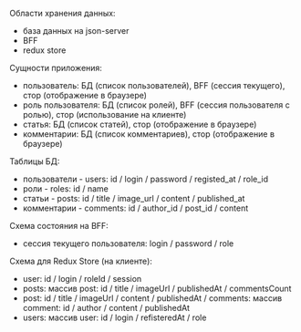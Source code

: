 Области хранения данных:

-   база данных на json-server
-   BFF
-   redux store

Сущности приложения:

-   пользователь: БД (список пользователей), BFF (сессия текущего), стор (отображение
    в браузере)
-   роль пользователя: БД (список ролей), BFF (сессия пользователя с ролью), стор
    (использование на клиенте)
-   статья: БД (список статей), стор (отображение в браузере)
-   комментарии: БД (список комментариев), стор (отображение в браузере)

Таблицы БД:

-   пользователи - users: id / login / password / registed_at / role_id
-   роли - roles: id / name
-   статьи - posts: id / title / image_url / content / published_at
-   комментарии - comments: id / author_id / post_id / content

Схема состояния на BFF:

-   сессия текущего пользователя: login / password / role

Схема для Redux Store (на клиенте):

-   user: id / login / roleId / session
-   posts: массив post: id / title / imageUrl / publishedAt / commentsCount
-   post: id / title / imageUrl / content / publishedAt / comments: массив comment: id / author / content / publishedAt
-   users: массив user: id / login / refisteredAt / role
